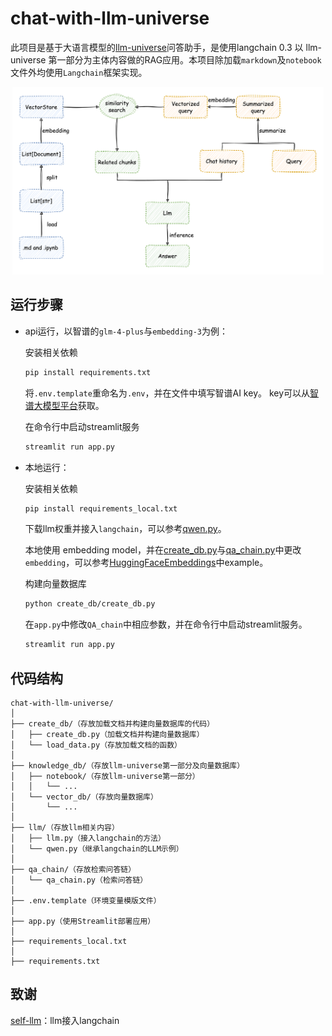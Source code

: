 # chat-with-llm-universe

此项目是基于大语言模型的[llm-universe](https://github.com/datawhalechina/llm-universe)问答助手，是使用langchain 0.3 以 llm-universe 第一部分为主体内容做的RAG应用。本项目除加载`markdown`及`notebook`文件外均使用`Langchain`框架实现。

<div style="text-align: center;">
<img src="./img/structure.png" alt="solution" height="300">
</div>

## 运行步骤

* api运行，以智谱的`glm-4-plus`与`embedding-3`为例：

    安装相关依赖
    ```bash
    pip install requirements.txt
    ```

    将`.env.template`重命名为`.env`，并在文件中填写智谱AI key。 key可以从[智谱大模型平台](https://open.bigmodel.cn/usercenter/apikeys)获取。

    在命令行中启动streamlit服务

    ```bash
    streamlit run app.py
    ```
* 本地运行：

    安装相关依赖
    ```bash
    pip install requirements_local.txt
    ```
    下载llm权重并接入`langchain`，可以参考[qwen.py](https://github.com/lta155/chat-with-llm-universe/blob/main/llm/qwen.py)。

    本地使用 embedding model，并在[create_db.py](https://github.com/lta155/chat-with-llm-universe/blob/main/create_db/create_db.py)与[qa_chain.py](https://github.com/lta155/chat-with-llm-universe/blob/main/qa_chain/qa_chain.py)中更改`embedding`，可以参考[HuggingFaceEmbeddings](https://api.python.langchain.com/en/latest/embeddings/langchain_huggingface.embeddings.huggingface.HuggingFaceEmbeddings.html#langchain_huggingface.embeddings.huggingface.HuggingFaceEmbeddings)中example。

    构建向量数据库
    ```bash
    python create_db/create_db.py
    ```
    在`app.py`中修改`QA_chain`中相应参数，并在命令行中启动streamlit服务。
    ```bash
    streamlit run app.py
    ```

## 代码结构
```
chat-with-llm-universe/
│
├── create_db/（存放加载文档并构建向量数据库的代码）
│   ├── create_db.py（加载文档并构建向量数据库）
│   └── load_data.py（存放加载文档的函数）
│
├── knowledge_db/（存放llm-universe第一部分及向量数据库）
│   ├── notebook/（存放llm-universe第一部分）
│   │   └── ...
│   └── vector_db/（存放向量数据库）
│       └── ... 
│
├── llm/（存放llm相关内容）
│   ├── llm.py（接入langchain的方法）
│   └── qwen.py（继承langchain的LLM示例）
│
├── qa_chain/（存放检索问答链）
│   └── qa_chain.py（检索问答链）
│
├── .env.template（环境变量模版文件）
│
├── app.py（使用Streamlit部署应用）
│
├── requirements_local.txt
│
├── requirements.txt
```

## 致谢
[self-llm](https://github.com/datawhalechina/self-llm)：llm接入langchain
